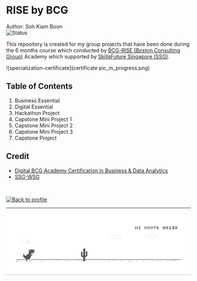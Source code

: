 # RISE by BCG

Author: Soh Kiam Boon<br>
![Status](https://img.shields.io/badge/Status:-Completed%20on%2006%20Aug%202021-brightgreen?style=plastic)

This repository is created for my group projects that have been done during the 6 months course which conducted by [BCG-RISE (Boston Consulting Group)](https://rise.bcg.com/) Academy which supported by [SkillsFuture Singapore (SSG)](https://www.ssg-wsg.gov.sg/).

![specialization-certificate](certificate pic_in_progress.png)


## Table of Contents

1. Business Essential
2. Digital Essential
3. Hackathon Project
4. Capstone Mini Project 1
5. Capstone Mini Project 2
6. Capstone Mini Project 3
7. Capstone Project


## Credit
* [Digital BCG Academy Certification in Business & Data Analytics](https://rise.bcg.com/business-data-analytics/)
* [SSG-WSG](https://www.ssg-wsg.gov.sg/news-and-announcements/boston-consulting-group-partners-skillsfuture-singapore-to-bring-its-digital-transformation-expertise-to-maximise-employability-for-over-1-000-mid-career-job-seekers.html)

<br>

[![Back to profile](https://img.shields.io/badge/Back%20to-Kiam%20Boon's%20Profile-darkorange?style=flat-square)](https://github.com/kiamboon/Profile)

---
![Dino](https://github.com/kiamboon/Profile/blob/main/images/dino.gif)
